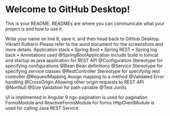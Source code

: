 # Welcome to GitHub Desktop!

This is your README. READMEs are where you can communicate what your project is and how to use it.

Write your name on line 6, save it, and then head back to GitHub Desktop.
Vikrant Kulkarni
Please refer to the word document for the screenshots and more details.
Application stack 
•	Spring Boot
•	Spring REST 
•	Spring log back 
•	Annotations used 
@SpringBootApplication	Include build in tomcat and startup as java application for REST API
@Configuration	Stereotype for specifying configurations 
@Bean	Bean definitions 
@Service	Stereotype for specifying service classes 
@RestController	Stereotype for specifying rest controller
@RequestMapping	Assign mapping to a method
@Validated	Error handling 
@CrossOrigin	Allowing other origin requests to REST API
@NonNull @Size	Validation for path variable
@Test	Junits

UI is implimented in Angular 9
ngx-pagination is used for pagination
FormsModule and ReactiveFormsModule for forms
HttpClientModule is used for calling Java REST Service



